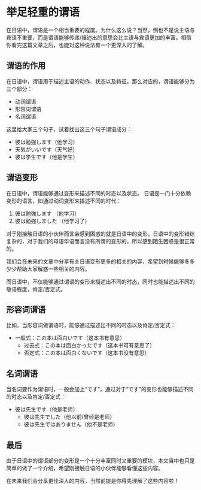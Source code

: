 # 举足轻重的谓语

在日语中，谓语是一个相当重要的程度。为什么这么说？当然，倒也不是说主语与宾语不重要，而是谓语能够传递/描述出的意思会比主语与宾语更加的丰富。相信你看完这篇文章之后，也能对这种说法有一个更深入的了解。

## 谓语的作用

在日语中，谓语用于描述主语的动作、状态以及特征。那么对应的，谓语能够分为三个部分：

- 动词谓语
- 形容词谓语
- 名词谓语

这里给大家三个句子，试着找出这三个句子谓语成分：

- 彼は勉強します（他学习）
- 天気がいいです（天气好）
- 彼は学生です（他是学生）

## 谓语变形

在日语中，谓语能够通过变形来描述不同的时态以及状态。
日语是一门十分依赖变形的语言，如通过动词变形来描述不同的时代：

1. 彼は勉強します （他学习）
2. 彼は勉強しました （他学习了）

对于刚接触日语的小伙伴而言会感到困惑的就是日语中的变形，日语中的变形错综复杂的，对于我们的母语华语而言没有所谓的变形的，所以感到陌生困惑是很正常的。

我们会在未来的文章中分享有关日语变形更多的相关的内容，希望到时候能够多多少少帮助大家解惑一些相关的内容。

而日语中，不仅能够通过谓语的变形来描述出不同的时态，同时也能描述出不同的敬语程度，肯定/否定式。

## 形容词谓语

比如，当形容词做谓语时，能够通过描述出不同的时态以及肯定/否定式：

- 一般式：この本は面白いです（这本书有意思）
  - 过去式：この本は面白かったです（这本书可有意思了）
  - 否定式：この本は面白くないです（这本书没有意思）

## 名词谓语

当名词要作为谓语时，一般会加上“です”，通过对于“です”的变形也能够描述不同的时态以及肯定/否定式：

- 彼は先生です（他是老师）
  - 彼は先生でした（他以前/曾经是老师）
  - 彼は先生ではありません（他不是老师）

## 最后

由于日语中的谓语部分的变形是一个十分丰富同时又重要的模块，本文当中也只是简单的做了一个介绍，希望刚接触日语的小伙伴能够看懂这些内容。

在未来我们会分享更佳深入的内容，当然前提是你得先理解了这些内容啦！


